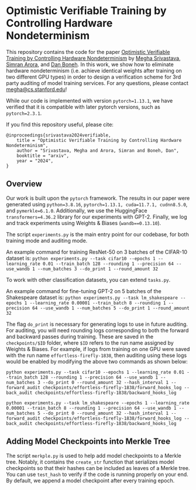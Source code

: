 # Optimistic Verifiable Training by Controlling Hardware Nondeterminism


This repository contains the code for the paper [Optimistic Verifiable Training by Controlling Hardware Nondeterminism](https://arxiv.org/pdf/2403.09603.pdf) by [Megha Srivastava](https://cs.stanford.edu/~megha), [Simran Arora](https://arorasimran.com/), and [Dan Boneh](https://crypto.stanford.edu/~dabo/). In this work, we show how to eliminate hardware nondeterminism (i.e. achieve identical weights after training on two different GPU types) in order to design a verification scheme for 3rd party auditing of model training services. For any questions, please contact megha@cs.stanford.edu! 

While our code is implemented with version ``pytorch=1.13.1``, we have verified that it is compatible with later pytorch versions, such as ``pytorch=2.3.1``.

If you find this repository useful, please cite:

```
@inproceedings{srivastava2024verifiable,
    title = "Optimistic Verifiable Training by Controlling Hardware Nondeterminism",
    author = "Srivastava, Megha and Arora, Simran and Boneh, Dan",
    booktitle = "arxiv",
    year = "2024",
}
```

## Overview

Our work is built upon the ``pytorch`` framework. The results in our paper were generated using ``python=3.8.16``, ``pytorch=1.13.1, cuda=11.7.1, cudnn8.5.0``, and ``pymerkle=6.1.0``. Additionally, we use the HuggingFace ``transformers=4.36.2`` library for our experiments with GPT-2. Finally, we log and track experiments using Weights & Biases (``wandb==0.13.10``). 

The script ``experiments.py`` is the main entry point for our codebase, for both training mode and auditing mode. 

An example command for training ResNet-50 on 3 batches of the CIFAR-10 dataset is: 
``python experiments.py --task cifar10 --epochs 1 --learning_rate 0.01 --train_batch 128 --rounding 1 --precision 64 --use_wandb 1 --num_batches 3 --do_print 1 --round_amount 32`` 

To work with other classification datasets, you can extend ``tasks.py``. 

An example command for fine-tuning GPT-2 on 5 batches of the Shakespeare dataset is:
``python experiments.py --task lm_shakespeare --epochs 1 --learning_rate 0.00001 --train_batch 8 --rounding 1 --precision 64 --use_wandb 1 --num_batches 5 --do_print 1 --round_amount 32``

The flag ``do_print`` is necessary for generating logs to use in future auditing. For auditing, you will need rounding logs corresponding to both the forward and backward passes during training. These are saved in the ``checkpoints/$ID`` folder, where  ``$ID`` refers to the run name assigned by Weights & Biases. For example, if logs from training on one GPU were saved with the run name ``effortless-firefly-1838``, then auditing using these logs would be enabled by modifying the above two commands as shown below:

``python experiments.py --task cifar10 --epochs 1 --learning_rate 0.01 --train_batch 128 --rounding 1 --precision 64 --use_wandb 1 --num_batches 3 --do_print 0 --round_amount 32 --hash_interval 1 --forward_audit checkpoints/effortless-firefly-1838/forward_hooks_log --back_audit checkpoints/effortless-firefly-1838/backward_hooks_log``

``python experiments.py --task lm_shakespeare --epochs 1 --learning_rate 0.00001 --train_batch 8 --rounding 1 --precision 64 --use_wandb 1 --num_batches 5 --do_print 0 --round_amount 32 --hash_interval 1 --forward_audit checkpoints/effortless-firefly-1838/forward_hooks_log --back_audit checkpoints/effortless-firefly-1838/backward_hooks_log``



## Adding Model Checkpoints into Merkle Tree

The script ``merkple.py`` is used to help add model checkpoints to a Merkle tree. Notably, it contains the ``create_str`` function that serializes model checkpoints so that their hashes can be included as leaves of a Merkle tree. You can use ``test_hash`` to verify if the code is running properly on your end. By default, we append a model checkpoint after every training epoch.
